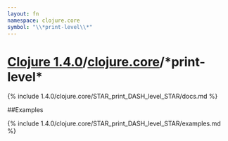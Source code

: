 ```yaml
---
layout: fn
namespace: clojure.core
symbol: "\\*print-level\\*"
---
```


# [Clojure 1.4.0](../../)/[clojure.core](../)/\*print-level\*

{% include 1.4.0/clojure.core/STAR_print_DASH_level_STAR/docs.md %}

##Examples

{% include 1.4.0/clojure.core/STAR_print_DASH_level_STAR/examples.md %}

